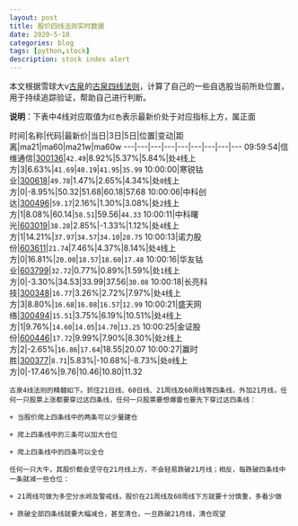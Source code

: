 ```yaml
---
layout: post
title: 股价四线法则实时数据
date: 2020-5-10
categories: blog
tags: [python,stock]
description: stock index alert
---
```



本文根据雪球大v[古泉](https://xueqiu.com/u/7148646888)的[古泉四线法则](https://xueqiu.com/7148646888/130498192)，计算了自己的一些自选股当前所处位置，用于持续追踪验证，帮助自己进行判断。

**说明**：下表中4线对应取值为`红色`表示最新价处于对应指标上方，属正面

时间|名称|代码|最新价|当日|3日|5日|位置|变动|距离|ma21|ma60|ma21w|ma60w
---|---|---|---|---|---|---|---|---
09:59:54|信维通信|[300136](https://xueqiu.com/S/SZ300136)|`42.49`|8.92%|5.37%|5.84%|处`4`线上方|3|6.63%|`41.69`|`40.19`|`41.95`|`35.99`
10:00:00|寒锐钴业|[300618](https://xueqiu.com/S/SZ300618)|`49.78`|1.47%|2.65%|4.34%|处`0`线上方|0|-8.95%|50.32|51.68|60.18|57.68
10:00:06|中科创达|[300496](https://xueqiu.com/S/SZ300496)|`59.17`|2.16%|1.30%|3.08%|处`2`线上方|1|8.08%|60.14|`58.51`|59.56|`44.33`
10:00:11|中科曙光|[603019](https://xueqiu.com/S/SH603019)|`38.28`|2.85%|-1.33%|1.12%|处`4`线上方|1|14.21%|`37.97`|`34.57`|`34.10`|`28.75`
10:00:13|诺力股份|[603611](https://xueqiu.com/S/SH603611)|`21.74`|7.46%|4.37%|8.14%|处`4`线上方|0|16.81%|`20.00`|`18.57`|`18.60`|`17.48`
10:00:16|华友钴业|[603799](https://xueqiu.com/S/SH603799)|`32.72`|0.77%|0.89%|1.59%|处`1`线上方|0|-3.30%|34.53|33.99|37.56|`30.08`
10:00:18|长亮科技|[300348](https://xueqiu.com/S/SZ300348)|`16.77`|3.26%|2.72%|7.97%|处`4`线上方|3|8.80%|`16.68`|`16.08`|`16.57`|`12.99`
10:00:21|盛天网络|[300494](https://xueqiu.com/S/SZ300494)|`15.51`|3.75%|6.19%|10.51%|处`4`线上方|1|9.76%|`14.60`|`14.05`|`14.70`|`13.25`
10:00:25|金证股份|[600446](https://xueqiu.com/S/SH600446)|`17.72`|9.99%|7.90%|8.30%|处`2`线上方|2|-2.65%|`16.86`|`17.64`|18.55|20.07
10:00:27|赢时胜|[300377](https://xueqiu.com/S/SZ300377)|`8.71`|5.83%|-10.68%|-8.73%|处`0`线上方|0|-17.46%|9.76|10.46|10.80|11.32

```
古泉4线法则的精髓如下。抓住21日线、60日线、21周线及60周线等四条线，外加21月线，任何一只股票上涨都要穿过这四条线，任何一只股票要想爆雷也要先下穿过这四条线：

+ 当股价爬上四条线中的两条可以少量建仓

+ 爬上四条线中的三条可以加大仓位

+ 爬上四条线中的四条可以全仓

任何一只大牛，其股价都会坚守在21月线上方，不会轻易跌破21月线；相反，每跌破四条线中一条就减一些仓位：

+ 21周线可做为多空分水岭及警戒线，股价在21周线及60周线下方就要十分慎重，多看少做

+ 跌破全部四条线就要大幅减仓，甚至清仓，一旦跌破21月线，清仓观望
```